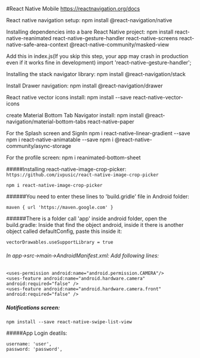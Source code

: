 #React Native Mobile
https://reactnavigation.org/docs

React native navigation setup:
npm install @react-navigation/native

Installing dependencies into a bare React Native project:
npm install react-native-reanimated react-native-gesture-handler react-native-screens react-native-safe-area-context @react-native-community/masked-view

Add this in index.js(If you skip this step, your app may crash in production even if it works fine in development)
import 'react-native-gesture-handler';

Installing the stack navigator library:
npm install @react-navigation/stack

Install Drawer navigation:
npm install @react-navigation/drawer

React native vector icons install:
npm install --save react-native-vector-icons

create Material Bottom Tab Navigator install:
npm install @react-navigation/material-bottom-tabs react-native-paper

For the Splash screen and SignIn
npm i react-native-linear-gradient --save
npm i react-native-animatable --save
npm i @react-native-community/async-storage

For the profile screen:
npm i reanimated-bottom-sheet

#####Installing react-native-image-crop-picker:
`
https://github.com/ivpusic/react-native-image-crop-picker
`

`npm i react-native-image-crop-picker`

######You need to enter these lines to 'build.gridle' file in Android folder:
```
maven { url 'https://maven.google.com' }
```

######There is a folder call 'app' inside android folder, open the build.gradle: Inside that find the object android, inside it there is another object called defaultConfig, paste this inside it:
```
vectorDrawables.useSupportLibrary = true
```
###### In app->src->main->AndroidManifest.xml: Add following lines:
```
<uses-permission android:name="android.permission.CAMERA"/>
<uses-feature android:name="android.hardware.camera" android:required="false" />
<uses-feature android:name="android.hardware.camera.front" android:required="false" />
```

##### Notifications screen:
```
npm install --save react-native-swipe-list-view
```

#####App Login deatils:
```
username: 'user',
password: 'password',
```


